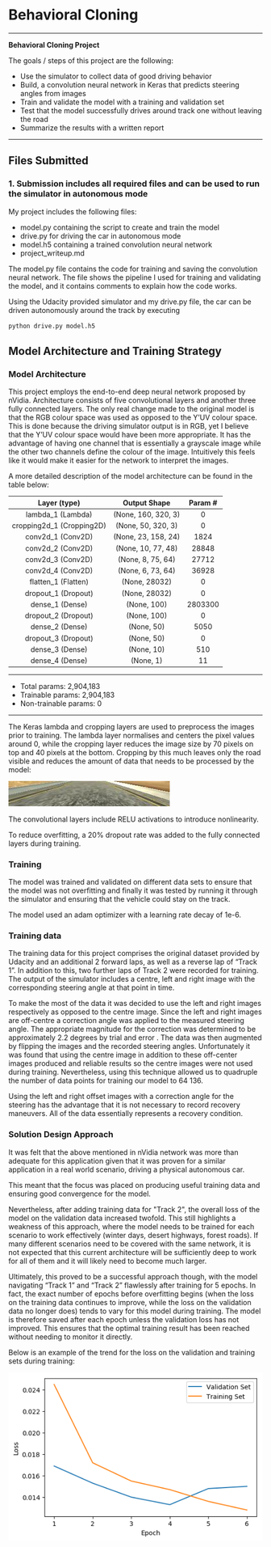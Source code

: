 # **Behavioral Cloning** 

---

**Behavioral Cloning Project**

The goals / steps of this project are the following:
* Use the simulator to collect data of good driving behavior
* Build, a convolution neural network in Keras that predicts steering angles from images
* Train and validate the model with a training and validation set
* Test that the model successfully drives around track one without leaving the road
* Summarize the results with a written report


[//]: # (Image References)

[image1]: ./assets/left_example.jpg "Cropped Left Camera Image"
[image2]: ./assets/right_example.jpg "Cropped Right Camera Image"
[image3]: ./assets/loss.png "Loss after each Epoch"


---
## Files Submitted

### 1. Submission includes all required files and can be used to run the simulator in autonomous mode

My project includes the following files:
* model.py containing the script to create and train the model
* drive.py for driving the car in autonomous mode
* model.h5 containing a trained convolution neural network 
* project_writeup.md

The model.py file contains the code for training and saving the convolution neural network. The file shows the pipeline I used for training and validating the model, and it contains comments to explain how the code works.

Using the Udacity provided simulator and my drive.py file, the car can be driven autonomously around the track by executing 
```sh
python drive.py model.h5
```

## Model Architecture and Training Strategy

### **Model Architecture**

This project employs the end-to-end deep neural network proposed by nVidia. Architecture consists of five convolutional layers and another three fully connected layers. The only real change made to the original model  is that the RGB colour space was used as opposed to the Y’UV colour space. This is done because the driving simulator output is in RGB, yet I believe that the Y’UV colour space would have been more appropriate.  It has the advantage of having one channel that is essentially a grayscale image while the other two channels define the colour of the image. Intuitively this feels like it would make it easier for the network to interpret the images.

A more detailed description of the model architecture can be found in the table below:


|Layer (type)                | Output Shape             | Param #   
|:--------------------------:|:-------------------------:|:-------:|
lambda_1 (Lambda)            |(None, 160, 320, 3)       |0       
cropping2d_1 (Cropping2D)    |(None, 50, 320, 3)        |0         
conv2d_1 (Conv2D)            |(None, 23, 158, 24)       |1824      
conv2d_2 (Conv2D)            |(None, 10, 77, 48)        |28848    
conv2d_3 (Conv2D)            |(None, 8, 75, 64)         |27712    
conv2d_4 (Conv2D)            |(None, 6, 73, 64)         |36928  
flatten_1 (Flatten)          |(None, 28032)             |0       
dropout_1 (Dropout)          |(None, 28032)             |0        
dense_1 (Dense)              |(None, 100)               |2803300   
dropout_2 (Dropout)          |(None, 100)               |0        
dense_2 (Dense)              |(None, 50)                |5050      
dropout_3 (Dropout)          |(None, 50)                |0         
dense_3 (Dense)              |(None, 10)                |510       
dense_4 (Dense)              |(None, 1)                 |11      

_______________________________________________________
- Total params: 2,904,183
- Trainable params: 2,904,183
- Non-trainable params: 0
_______________________________________________________

The Keras lambda and cropping layers are used to preprocess the images prior to training.  The lambda layer normalises and centers the pixel values around 0, while the cropping layer reduces the image size by 70 pixels on top and 40 pixels at the bottom. Cropping by this much leaves only the road visible and reduces the amount of data that needs to be processed by the model:

!['Example of cropped image'][image1]

The convolutional layers include RELU activations to introduce nonlinearity.

To reduce overfitting, a 20% dropout rate was added to the fully connected layers during training.

### **Training**

The model was trained and validated on different data sets to ensure that the model was not overfitting and finally it was tested by running it through the simulator and ensuring that the vehicle could stay on the track.

The model used an adam optimizer with a learning rate decay of 1e-6.

### **Training data**

The training data for this project comprises the original dataset provided by Udacity and an additional 2 forward laps, as well as a reverse lap of “Track 1”.  In addition to this, two further laps of Track 2 were recorded for training. The output of the simulator includes a centre, left and right image with the corresponding steering angle at that point in time.

To make the most of the data it was decided to use the left and right images respectively as opposed to the centre image. Since the left and right images are off-centre a correction angle was applied to the measured steering angle. The appropriate magnitude for the correction was determined to be approximately 2.2 degrees by trial and error . The data was then augmented by flipping the images and the recorded steering angles. Unfortunately it was found that using the centre image in addition to these off-center images produced and reliable results so the centre images were not used during training.  Nevertheless, using this technique allowed us to quadruple the number of data points for training our model to 64 136.

Using the left and right offset images with a correction angle for the steering has the advantage that it is not necessary to record recovery maneuvers. All of the data essentially represents a recovery condition.

### **Solution Design Approach**

It was felt that the above mentioned in nVidia network was more than adequate for this application given that it was proven for a similar application in a real world scenario, driving a physical autonomous car. 

This meant that the focus was placed on producing useful training data and ensuring good convergence for the model. 

Nevertheless, after adding training data for "Track 2", the overall loss of the model on the validation data increased twofold. This still highlights a weakness of this approach, where the model needs to be trained for each scenario to work effectively (winter days, desert highways, forest roads). If many different scenarios need to be covered with the same network, it is not expected that this current architecture will be sufficiently deep to work for all of them and it will likely need to become much larger.

Ultimately, this proved to be a successful approach though, with the model navigating “Track 1” and “Track 2” flawlessly after training for 5 epochs. In fact, the exact number of epochs before overfitting begins (when the loss on the training data continues to improve, while the loss on the validation data no longer does) tends to vary for this model during training. The model is therefore saved after each epoch unless the validation loss has not improved.  This ensures that the optimal training result has been reached without needing to monitor it directly.

Below is an example of the trend for the loss on the validation and training sets during training:

!['Progression of loss after each epoch'][image3]
